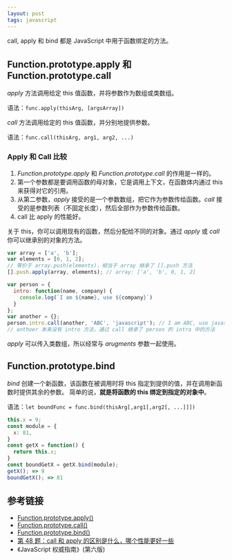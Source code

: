 ```yaml
---
layout: post
tags: javascript
---
```


call, apply 和 bind 都是 JavaScript 中用于函数绑定的方法。

## Function.prototype.apply 和 Function.prototype.call

_apply_ 方法调用给定 this 值函数，并将参数作为数组或类数组。

语法：`func.apply(thisArg, [argsArray])`

_call_ 方法调用给定的 this 值函数，并分别地提供参数。

语法：`func.call(thisArg, arg1, arg2, ...)`

### Apply 和 Call 比较

1. _Function.prototype.apply_ 和 _Function.prototype.call_ 的作用是一样的。
2. 第一个参数都是要调用函数的母对象，它是调用上下文，在函数体内通过 this 来获得对它的引用。
3. 从第二参数，_apply_ 接受的是一个参数数组，把它作为参数传给函数。_call_ 接受的是参数列表（不固定长度），然后全部作为参数传给函数。
4. call 比 apply 的性能好。

关于 this，你可以调用现有的函数，然后分配给不同的对象。通过 _apply_ 或 _call_ 你可以继承别的对象的方法。

```javascript
var array = ['a', 'b'];
var elements = [0, 1, 2];
// 等价于 array.push(elements)，相当于 array 继承了 [].push 方法
[].push.apply(array, elements); // array: ['a', 'b', 0, 1, 2]
```

```javascript
var person = {
  intro: function(name, company) {
    console.log(`I am ${name}, use ${company}`)
  }
};
var another = {};
person.intro.call(another, 'ABC', 'javascript'); // I am ABC, use javascript
// anthoer 本来没有 intro 方法，通过 call 继承了 person 的 intro 中的方法
```

_apply_ 可以传入类数组，所以经常与 _arugments_ 参数一起使用。

## Function.prototype.bind

_bind_ 创建一个新函数，该函数在被调用时将 this 指定到提供的值，并在调用新函数时提供其余的参数。 简单的说，**就是将函数的 this 绑定到指定的对象中**。

语法：`let boundFunc = func.bind(thisArg[,arg1[,arg2[, ...]]])`

```js
this.x = 9;
const module = {
  x: 81,
}
const getX = function() {
  return this.x;
}
const boundGetX = getX.bind(module);
getX(); => 9
boundGetX(); => 81
```

## 参考链接

- [Function.prototype.apply()](https://developer.mozilla.org/en-US/docs/Web/JavaScript/Reference/Global_Objects/Function/apply)
- [Function.prototype.call()](https://developer.mozilla.org/en-US/docs/Web/JavaScript/Reference/Global_Objects/Function/call)
- [Function.prototype.bind()](https://developer.mozilla.org/en-US/docs/Web/JavaScript/Reference/Global_Objects/Function/bind)
- [第 48 题：call 和 apply 的区别是什么，哪个性能更好一些](https://github.com/Advanced-Frontend/Daily-Interview-Question/issues/84)
- 《JavaScript 权威指南》(第六版)
